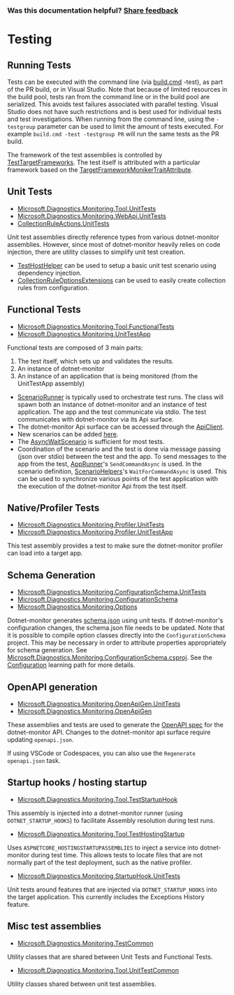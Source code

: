 
### Was this documentation helpful? [Share feedback](https://www.research.net/r/DGDQWXH?src=documentation%2FlearningPath%2Ftesting)

# Testing

## Running Tests

Tests can be executed with the command line (via [build.cmd](../../Build.cmd) -test), as part of the PR build, or in Visual Studio. Note that because of limited resources in the build pool, tests ran from the command line or in the build pool are serialized. This avoids test failures associated with parallel testing. Visual Studio does not have such restrictions and is best used for individual tests and test investigations. When running from the command line, using the `-testgroup` parameter can be used to limit the amount of tests executed. For example `build.cmd -test -testgroup PR` will run the same tests as the PR build.

The framework of the test assemblies is controlled by [TestTargetFrameworks](https://github.com/dotnet/dotnet-monitor/blob/eda2821599aedf4a7a50ec07cebdc5455206f9a6/eng/Versions.props). The test itself is attributed with a particular framework based on the [TargetFrameworkMonikerTraitAttribute](https://github.com/dotnet/dotnet-monitor/blob/eda2821599aedf4a7a50ec07cebdc5455206f9a6/src/Tests/Microsoft.Diagnostics.Monitoring.TestCommon/TargetFrameworkMonikerTraitAttribute.cs).

## Unit Tests

- [Microsoft.Diagnostics.Monitoring.Tool.UnitTests](https://github.com/dotnet/dotnet-monitor/blob/eda2821599aedf4a7a50ec07cebdc5455206f9a6/src/Tests/Microsoft.Diagnostics.Monitoring.Tool.UnitTests)
- [Microsoft.Diagnostics.Monitoring.WebApi.UnitTests](https://github.com/dotnet/dotnet-monitor/blob/eda2821599aedf4a7a50ec07cebdc5455206f9a6/src/Tests/Microsoft.Diagnostics.Monitoring.WebApi.UnitTests/)
- [CollectionRuleActions.UnitTests](https://github.com/dotnet/dotnet-monitor/blob/eda2821599aedf4a7a50ec07cebdc5455206f9a6/src/Tests/CollectionRuleActions.UnitTests/)

Unit test assemblies directly reference types from various dotnet-monitor assemblies. However, since most of dotnet-monitor heavily relies on code injection, there are utility classes to simplify unit test creation. 

- [TestHostHelper](https://github.com/dotnet/dotnet-monitor/blob/eda2821599aedf4a7a50ec07cebdc5455206f9a6/src/Tests/Microsoft.Diagnostics.Monitoring.Tool.UnitTestCommon/TestHostHelper.cs) can be used to setup a basic unit test scenario using dependency injection.
- [CollectionRuleOptionsExtensions](https://github.com/dotnet/dotnet-monitor/blob/eda2821599aedf4a7a50ec07cebdc5455206f9a6/src/Tests/Microsoft.Diagnostics.Monitoring.Tool.UnitTestCommon/Options/CollectionRuleOptionsExtensions.cs) can be used to easily create collection rules from configuration.

## Functional Tests

- [Microsoft.Diagnostics.Monitoring.Tool.FunctionalTests](https://github.com/dotnet/dotnet-monitor/blob/eda2821599aedf4a7a50ec07cebdc5455206f9a6/src/Tests/Microsoft.Diagnostics.Monitoring.Tool.FunctionalTests)
- [Microsoft.Diagnostics.Monitoring.UnitTestApp](https://github.com/dotnet/dotnet-monitor/blob/eda2821599aedf4a7a50ec07cebdc5455206f9a6/src/Tests/Microsoft.Diagnostics.Monitoring.UnitTestApp/)

Functional tests are composed of 3 main parts:
1. The test itself, which sets up and validates the results.
1. An instance of dotnet-monitor
1. An instance of an application that is being monitored (from the UnitTestApp assembly)

* [ScenarioRunner](https://github.com/dotnet/dotnet-monitor/blob/eda2821599aedf4a7a50ec07cebdc5455206f9a6/src/Tests/Microsoft.Diagnostics.Monitoring.Tool.FunctionalTests/Runners/ScenarioRunner.cs) is typically used to orchestrate test runs. The class will spawn both an instance of dotnet-monitor and an instance of test application. The app and the test communicate via stdio. The test communicates with dotnet-monitor via its Api surface.
* The dotnet-monitor Api surface can be accessed through the [ApiClient](https://github.com/dotnet/dotnet-monitor/blob/eda2821599aedf4a7a50ec07cebdc5455206f9a6/src/Tests/Microsoft.Diagnostics.Monitoring.Tool.FunctionalTests/HttpApi/ApiClient.cs).
* New scenarios can be added [here](https://github.com/dotnet/dotnet-monitor/blob/eda2821599aedf4a7a50ec07cebdc5455206f9a6/src/Tests/Microsoft.Diagnostics.Monitoring.UnitTestApp/Scenarios/).
* The [AsyncWaitScenario](https://github.com/dotnet/dotnet-monitor/blob/eda2821599aedf4a7a50ec07cebdc5455206f9a6/src/Tests/Microsoft.Diagnostics.Monitoring.UnitTestApp/Scenarios/AsyncWaitScenario.cs) is sufficient for most tests.
* Coordination of the scenario and the test is done via message passing (json over stdio) between the test and the app. To send messages to the app from the test, [AppRunner](https://github.com/dotnet/dotnet-monitor/blob/eda2821599aedf4a7a50ec07cebdc5455206f9a6/src/Tests/Microsoft.Diagnostics.Monitoring.TestCommon/Runners/AppRunner.cs)'s `SendCommandAsync` is used. In the scenario definition, [ScenarioHelpers](https://github.com/dotnet/dotnet-monitor/blob/eda2821599aedf4a7a50ec07cebdc5455206f9a6/src/Tests/Microsoft.Diagnostics.Monitoring.UnitTestApp/ScenarioHelpers.cs)'s `WaitForCommandAsync` is used. This can be used to synchronize various points of the test application with the execution of the dotnet-monitor Api from the test itself.

## Native/Profiler Tests

- [Microsoft.Diagnostics.Monitoring.Profiler.UnitTests](https://github.com/dotnet/dotnet-monitor/blob/eda2821599aedf4a7a50ec07cebdc5455206f9a6/src/Tests/Microsoft.Diagnostics.Monitoring.Profiler.UnitTests/)
- [Microsoft.Diagnostics.Monitoring.Profiler.UnitTestApp](https://github.com/dotnet/dotnet-monitor/blob/eda2821599aedf4a7a50ec07cebdc5455206f9a6/src/Tests/Microsoft.Diagnostics.Monitoring.Profiler.UnitTestApp/)

This test assembly provides a test to make sure the dotnet-monitor profiler can load into a target app.

## Schema Generation

- [Microsoft.Diagnostics.Monitoring.ConfigurationSchema.UnitTests](https://github.com/dotnet/dotnet-monitor/blob/eda2821599aedf4a7a50ec07cebdc5455206f9a6/src/Tests/Microsoft.Diagnostics.Monitoring.ConfigurationSchema.UnitTests/)
- [Microsoft.Diagnostics.Monitoring.ConfigurationSchema](https://github.com/dotnet/dotnet-monitor/blob/eda2821599aedf4a7a50ec07cebdc5455206f9a6/src/Tests/Microsoft.Diagnostics.Monitoring.ConfigurationSchema/)
- [Microsoft.Diagnostics.Monitoring.Options](https://github.com/dotnet/dotnet-monitor/blob/eda2821599aedf4a7a50ec07cebdc5455206f9a6/src/Microsoft.Diagnostics.Monitoring.Options)

Dotnet-monitor generates [schema.json](https://github.com/dotnet/dotnet-monitor/blob/eda2821599aedf4a7a50ec07cebdc5455206f9a6/documentation/schema.json) using unit tests. If dotnet-monitor's configuration changes, the schema.json file needs to be updated.
Note that it is possible to compile option classes directly into the `ConfigurationSchema` project. This may be necessary in order to attribute properties appropriately for schema generation. See [Microsoft.Diagnostics.Monitoring.ConfigurationSchema.csproj](https://github.com/dotnet/dotnet-monitor/blob/eda2821599aedf4a7a50ec07cebdc5455206f9a6/src/Tests/Microsoft.Diagnostics.Monitoring.ConfigurationSchema/Microsoft.Diagnostics.Monitoring.ConfigurationSchema.csproj). See the [Configuration](./configuration.md#how-configuration-works) learning path for more details.

## OpenAPI generation

- [Microsoft.Diagnostics.Monitoring.OpenApiGen.UnitTests](https://github.com/dotnet/dotnet-monitor/blob/eda2821599aedf4a7a50ec07cebdc5455206f9a6/src/Tests/Microsoft.Diagnostics.Monitoring.OpenApiGen.UnitTests/)
- [Microsoft.Diagnostics.Monitoring.OpenApiGen](https://github.com/dotnet/dotnet-monitor/blob/eda2821599aedf4a7a50ec07cebdc5455206f9a6/src/Tests/Microsoft.Diagnostics.Monitoring.OpenApiGen/)

These assemblies and tests are used to generate the [OpenAPI spec](https://github.com/dotnet/dotnet-monitor/blob/eda2821599aedf4a7a50ec07cebdc5455206f9a6/documentation/openapi.json) for the dotnet-monitor API. Changes to the dotnet-monitor api surface require updating `openapi.json`.

If using VSCode or Codespaces, you can also use the `Regenerate openapi.json` task.

## Startup hooks / hosting startup

- [Microsoft.Diagnostics.Monitoring.Tool.TestStartupHook](https://github.com/dotnet/dotnet-monitor/blob/eda2821599aedf4a7a50ec07cebdc5455206f9a6/src/Tests/Microsoft.Diagnostics.Monitoring.Tool.TestStartupHook/)

This assembly is injected into a dotnet-monitor runner (using `DOTNET_STARTUP_HOOKS`) to facilitate Assembly resolution during test runs.

- [Microsoft.Diagnostics.Monitoring.Tool.TestHostingStartup](https://github.com/dotnet/dotnet-monitor/blob/eda2821599aedf4a7a50ec07cebdc5455206f9a6/src/Tests/Microsoft.Diagnostics.Monitoring.Tool.TestHostingStartup/)

Uses `ASPNETCORE_HOSTINGSTARTUPASSEMBLIES` to inject a service into dotnet-monitor during test time. This allows tests to locate files that are not normally part of the test deployment,
such as the native profiler.

- [Microsoft.Diagnostics.Monitoring.StartupHook.UnitTests](https://github.com/dotnet/dotnet-monitor/blob/eda2821599aedf4a7a50ec07cebdc5455206f9a6/src/Tests/Microsoft.Diagnostics.Monitoring.StartupHook.UnitTests/)

Unit tests around features that are injected via `DOTNET_STARTUP_HOOKS` into the target application. This currently includes the Exceptions History feature.

## Misc test assemblies

- [Microsoft.Diagnostics.Monitoring.TestCommon](https://github.com/dotnet/dotnet-monitor/blob/eda2821599aedf4a7a50ec07cebdc5455206f9a6/src/Tests/Microsoft.Diagnostics.Monitoring.TestCommon/)

Utility classes that are shared between Unit Tests and Functional Tests.

- [Microsoft.Diagnostics.Monitoring.Tool.UnitTestCommon](https://github.com/dotnet/dotnet-monitor/blob/eda2821599aedf4a7a50ec07cebdc5455206f9a6/src/Tests/Microsoft.Diagnostics.Monitoring.Tool.UnitTestCommon/)

Utility classes shared between unit test assemblies.
